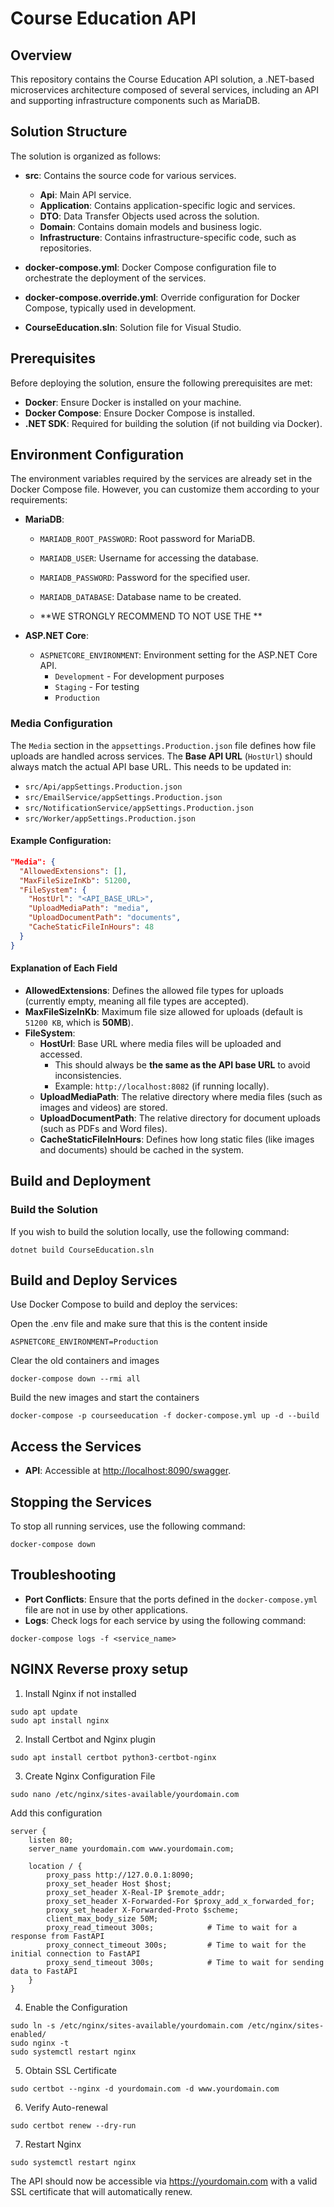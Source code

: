# Course Education API

## Overview

This repository contains the Course Education API solution, a .NET-based microservices architecture composed of several services, including an API and supporting infrastructure components such as MariaDB.
## Solution Structure

The solution is organized as follows:

- **src**: Contains the source code for various services.
  - **Api**: Main API service.
  - **Application**: Contains application-specific logic and services.
  - **DTO**: Data Transfer Objects used across the solution.
  - **Domain**: Contains domain models and business logic.
  - **Infrastructure**: Contains infrastructure-specific code, such as repositories.
  
- **docker-compose.yml**: Docker Compose configuration file to orchestrate the deployment of the services.

- **docker-compose.override.yml**: Override configuration for Docker Compose, typically used in development.

- **CourseEducation.sln**: Solution file for Visual Studio.

## Prerequisites

Before deploying the solution, ensure the following prerequisites are met:

- **Docker**: Ensure Docker is installed on your machine.
- **Docker Compose**: Ensure Docker Compose is installed.
- **.NET SDK**: Required for building the solution (if not building via Docker).

## Environment Configuration

The environment variables required by the services are already set in the Docker Compose file. However, you can customize them according to your requirements:

- **MariaDB**:
  - `MARIADB_ROOT_PASSWORD`: Root password for MariaDB.
  - `MARIADB_USER`: Username for accessing the database.
  - `MARIADB_PASSWORD`: Password for the specified user.
  - `MARIADB_DATABASE`: Database name to be created.
 
  - **WE STRONGLY RECOMMEND TO NOT USE THE **

- **ASP.NET Core**:
  - `ASPNETCORE_ENVIRONMENT`: Environment setting for the ASP.NET Core API.
    - `Development` - For development purposes
    - `Staging` - For testing
    - `Production`

### **Media Configuration**

The `Media` section in the `appsettings.Production.json` file defines how file uploads are handled across services. The **Base API URL** (`HostUrl`) should always match the actual API base URL. This needs to be updated in:

- `src/Api/appSettings.Production.json`
- `src/EmailService/appSettings.Production.json`
- `src/NotificationService/appSettings.Production.json`
- `src/Worker/appSettings.Production.json`

#### **Example Configuration:**

```json
"Media": {
  "AllowedExtensions": [],  
  "MaxFileSizeInKb": 51200,  
  "FileSystem": {  
    "HostUrl": "<API_BASE_URL>",  
    "UploadMediaPath": "media",  
    "UploadDocumentPath": "documents",  
    "CacheStaticFileInHours": 48  
  }  
}
```

#### **Explanation of Each Field**
- **AllowedExtensions**: Defines the allowed file types for uploads (currently empty, meaning all file types are accepted).
- **MaxFileSizeInKb**: Maximum file size allowed for uploads (default is `51200 KB`, which is **50MB**).
- **FileSystem**:
  - **HostUrl**: Base URL where media files will be uploaded and accessed.  
    - This should always be **the same as the API base URL** to avoid inconsistencies.  
    - Example: `http://localhost:8082` (if running locally).  
  - **UploadMediaPath**: The relative directory where media files (such as images and videos) are stored.
  - **UploadDocumentPath**: The relative directory for document uploads (such as PDFs and Word files).
  - **CacheStaticFileInHours**: Defines how long static files (like images and documents) should be cached in the system.

## Build and Deployment

### Build the Solution

If you wish to build the solution locally, use the following command:

```
dotnet build CourseEducation.sln
```

## Build and Deploy Services

Use Docker Compose to build and deploy the services:

Open the .env file and make sure that this is the content inside

```
ASPNETCORE_ENVIRONMENT=Production
```

Clear the old containers and images
```
docker-compose down --rmi all
```

Build the new images and start the containers
```
docker-compose -p courseeducation -f docker-compose.yml up -d --build
```

## Access the Services

- **API**: Accessible at [http://localhost:8090/swagger](http://localhost:8090).

## Stopping the Services

To stop all running services, use the following command:

```
docker-compose down
```

## Troubleshooting

- **Port Conflicts**: Ensure that the ports defined in the `docker-compose.yml` file are not in use by other applications.
- **Logs**: Check logs for each service by using the following command:

```
docker-compose logs -f <service_name>
```


## NGINX Reverse proxy setup

1. Install Nginx if not installed
```
sudo apt update
sudo apt install nginx
```

2. Install Certbot and Nginx plugin
```
sudo apt install certbot python3-certbot-nginx
```

3. Create Nginx Configuration File
```
sudo nano /etc/nginx/sites-available/yourdomain.com
```
Add this configuration
```
server {
    listen 80;
    server_name yourdomain.com www.yourdomain.com;

    location / {
        proxy_pass http://127.0.0.1:8090;
        proxy_set_header Host $host;
        proxy_set_header X-Real-IP $remote_addr;
        proxy_set_header X-Forwarded-For $proxy_add_x_forwarded_for;
        proxy_set_header X-Forwarded-Proto $scheme;
        client_max_body_size 50M;
        proxy_read_timeout 300s;            # Time to wait for a response from FastAPI
        proxy_connect_timeout 300s;         # Time to wait for the initial connection to FastAPI
        proxy_send_timeout 300s;            # Time to wait for sending data to FastAPI
    }
}
```

4. Enable the Configuration
```
sudo ln -s /etc/nginx/sites-available/yourdomain.com /etc/nginx/sites-enabled/
sudo nginx -t
sudo systemctl restart nginx
```

5. Obtain SSL Certificate
```
sudo certbot --nginx -d yourdomain.com -d www.yourdomain.com
```

6. Verify Auto-renewal
```
sudo certbot renew --dry-run
```

7. Restart Nginx
```
sudo systemctl restart nginx
```
The API should now be accessible via https://yourdomain.com with a valid SSL certificate that will automatically renew.
